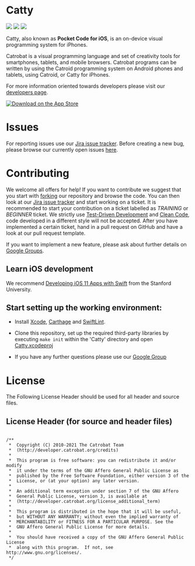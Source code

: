 
Catty
=====
[![](https://jenkins.catrob.at/buildStatus/icon?job=Catty%2Fdevelop)](https://jenkins.catrob.at/job/Catty/job/develop/) ![](https://img.shields.io/github/release/catrobat/catty.svg) ![](https://img.shields.io/github/languages/top/catrobat/catty.svg)

Catty, also known as **Pocket Code for iOS**, is an on-device visual programming system for iPhones.

Catrobat is a visual programming language and set of creativity tools for smartphones, tablets, and mobile browsers. Catrobat programs can be written by using the Catroid programming system on Android phones and tablets, using Catroid, or Catty for iPhones.

For more information oriented towards developers please visit our [developers page](http://developer.catrobat.org/).

[![Download on the App Store](https://upload.wikimedia.org/wikipedia/commons/3/3c/Download_on_the_App_Store_Badge.svg)](https://catrob.at/PCios)

# Issues #

For reporting issues use our [Jira issue tracker](https://jira.catrob.at/secure/CreateIssue.jspa?pid=11901&issuetype=1). Before creating a new bug, please browse our currently open issues [here](https://jira.catrob.at/secure/IssueNavigator.jspa?reset=true&jqlQuery=project+%3D+CATTY+AND+resolution+%3D+Unresolved+ORDER+BY+priority+DESC%2C+key+DESC&mode=hide).

# Contributing #

We welcome all offers for help! If you want to contribute we suggest that you start with [forking](https://help.github.com/articles/fork-a-repo/) our repository and browse the code. You can then look at our [Jira issue tracker](https://jira.catrob.at/issues/?jql=project%20%3D%20Catty%20AND%20status%20%3D%20%22Ready%20For%20Development%22%20AND%20%22Experience%20Level%22%20in%20(BEGINNER%2CTRAINING)) and start working on a ticket. It is recommended to start your contribution on a ticket labelled as *TRAINING* or *BEGINNER* ticket. We strictly use [Test-Driven Development](http://c2.com/cgi/wiki?TestDrivenDevelopment) and [Clean Code](http://www.planetgeek.ch/wp-content/uploads/2013/06/Clean-Code-V2.2.pdf), code developed in a different style will not be accepted. After you have implemented a certain ticket, hand in a pull request on GitHub and have a look at our pull request template.

If you want to implement a new feature, please ask about further details on [Google Groups](https://groups.google.com/forum/#!forum/catty-ios).

<!--
 1. Make sure you have installed [Brew][1], a package manage for OSX, which the `bootstrap` script uses to pull dependencies
 1. Now install xctool and cmake by executing following lines at the command-line prompt:
 `sudo brew install xctool`
 `sudo brew install cmake`
 1. Checkout our repository
 `git clone ...`
 1. Update submodules
 `git submodule update --init --recursive`
 1. Call bootstrap script of ObjectiveGit library
 `Catty/objective-git/script/bootstrap`
 1. `sudo brew install homebrew/versions/perl516`
 -->

## Learn iOS development

We recommend [Developing iOS 11 Apps with Swift](https://itunes.apple.com/us/course/developing-ios-11-apps-with-swift/id1309275316) from the Stanford University.

## Start setting up the working environment:

* Install [Xcode](https://itunes.apple.com/us/app/xcode/id497799835?mt=12), [Carthage](https://github.com/Carthage/Carthage) and [SwiftLint](https://github.com/realm/SwiftLint).

* Clone this repository, set up the required third-party libraries by executing `make init` within the 'Catty' directory and open [Catty.xcodeproj](src/Catty.xcodeproj)

* If you have any further questions please use our [Google Group](https://groups.google.com/forum/#!forum/catty-ios)

# License

The Following License Header should be used for all header and source files.

## License Header (for source and header files)
<pre lang="objective-c"><code>
/**
 *  Copyright (C) 2010-2021 The Catrobat Team
 *  (http://developer.catrobat.org/credits)
 *
 *  This program is free software: you can redistribute it and/or modify
 *  it under the terms of the GNU Affero General Public License as
 *  published by the Free Software Foundation, either version 3 of the
 *  License, or (at your option) any later version.
 *
 *  An additional term exception under section 7 of the GNU Affero
 *  General Public License, version 3, is available at
 *  (http://developer.catrobat.org/license_additional_term)
 *
 *  This program is distributed in the hope that it will be useful,
 *  but WITHOUT ANY WARRANTY; without even the implied warranty of
 *  MERCHANTABILITY or FITNESS FOR A PARTICULAR PURPOSE. See the
 *  GNU Affero General Public License for more details.
 *
 *  You should have received a copy of the GNU Affero General Public License
 *  along with this program.  If not, see http://www.gnu.org/licenses/.
 */
</code></pre>

[1]: http://brew.sh
